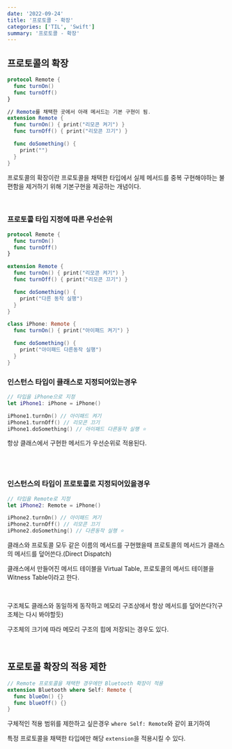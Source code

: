 ```yaml
---
date: '2022-09-24'
title: '프로토콜 - 확장'
categories: ['TIL', 'Swift']
summary: '프로토콜 - 확장'
---
```


## 프로토콜의 확장

```swift
protocol Remote {
  func turnOn()
  func turnOff()
}

// Remote를 채택한 곳에서 아래 메서드는 기본 구현이 됨.
extension Remote {
  func turnOn() { print("리모콘 켜기") }
  func turnOff() { print("리모콘 끄기") }

  func doSomething() {
    print("")
  }
}
```

프로토콜의 확장이란 프로토콜을 채택한 타입에서 실제 메서드를 중복 구현해야하는 불편함을 제거하기 위해 기본구현을 제공하는 개념이다.

<br/>

### 프로토콜 타입 지정에 따른 우선순위

```swift
protocol Remote {
  func turnOn()
  func turnOff()
}

extension Remote {
  func turnOn() { print("리모콘 켜기") }
  func turnOff() { print("리모콘 끄기") }

  func doSomething() {
    print("다른 동작 실행")
  }
}

class iPhone: Remote {
  func turnOn() { print("아이패드 켜기") }

  func doSomething() {
    print("아이패드 다른동작 실행")
  }
}
```

### 인스턴스 타입이 클래스로 지정되어있는경우

```swift
// 타입을 iPhone으로 지정
let iPhone1: iPhone = iPhone()

iPhone1.turnOn() // 아이패드 켜기
iPhone1.turnOff() // 리모콘 끄기
iPhone1.doSomething() // 아이패드 다른동작 실행 ⭐️
```

항상 클래스에서 구현한 메서드가 우선순위로 적용된다.

<br/>
<br/>

### 인스턴스의 타입이 프로토콜로 지정되어있을경우

```swift
// 타입을 Remote로 지정
let iPhone2: Remote = iPhone()

iPhone2.turnOn() // 아이패드 켜기
iPhone2.turnOff() // 리모콘 끄기
iPhone2.doSomething() // 다른동작 실행 ⭐️
```

클래스와 프로토콜 모두 같은 이름의 메서드를 구현했을때 프로토콜의 메서드가 클래스의 메서드를 덮어쓴다.(Direct Dispatch)

클래스에서 만들어진 메서드 테이블을 Virtual Table, 프로토콜의 메서드 테이블을 Witness Table이라고 한다.

<br/>

구조체도 클래스와 동일하게 동작하고 메모리 구조상에서 항상 메서드를 덮어쓴다?(구조체는 다시 봐야할듯)

구조체의 크기에 따라 메모리 구조의 힙에 저장되는 경우도 있다.

<br/>

## 포로토콜 확장의 적용 제한

```swift
// Remote 프로토콜을 채택한 경우에만 Bluetooth 확장이 적용
extension Bluetooth where Self: Remote {
  func blueOn() {}
  func blueOff() {}
}
```

구체적인 적용 범위를 제한하고 싶은경우 `where Self: Remote`와 같이 표기하여

특정 프로토콜을 채택한 타입에만 해당 `extension`을 적용시킬 수 있다.
